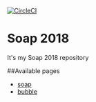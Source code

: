 [![CircleCI](https://circleci.com/gh/run-a-way/Soap2018/tree/master.svg?style=svg)](https://circleci.com/gh/run-a-way/Soap2018/tree/master)

# Soap 2018
It's my Soap 2018 repository

##Available pages
- [soap](soap.md)
- [bubble](bubble.md)
